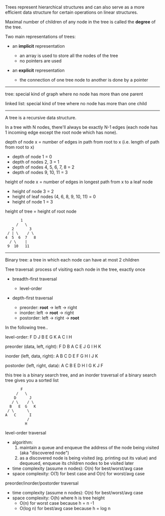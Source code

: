 Trees represent hierarchical structures and can also serve as a more efficient data structure for certain operations on linear structures.

Maximal number of children of any node in the tree is called the **degree** of the tree.

Two main representations of trees:
- an **implicit** representation
  - an array is used to store all the nodes of the tree
  - no pointers are used

- an **explicit** representation
  - the connection of one tree node to another is done by a pointer

---

tree: special kind of graph where no node has more than one parent

linked list: special kind of tree where no node has more than one child

---

A tree is a recursive data structure.

In a tree with N nodes, there'll always be exactly N-1 edges (each node has 1 incoming edge except the root node which has none).

depth of node x = number of edges in path from root to x (i.e. length of path from root to x)
  - depth of node 1 = 0
  - depth of nodes 2, 3 = 1
  - depth of nodes 4, 5, 6, 7, 8 = 2
  - depth of nodes 9, 10, 11 = 3

height of node x = number of edges in longest path from x to a leaf node
  - height of node 3 = 2
  - height of leaf nodes (4, 6, 8, 9, 10, 11) = 0
  - height of node 1 = 3

height of tree = height of root node

```
       1
     /   \
   2       3
 / | \    / \
4  5  6  7   8
  / \    |
 9  10   11
```

---

Binary tree: a tree in which each node can have at most 2 children

Tree traversal: process of visiting each node in the tree, exactly once

- breadth-first traversal
  - level-order

- depth-first traversal
  - preorder: **root** -> left -> right
  - inorder: left -> **root** -> right
  - postorder: left -> right -> **root**


In the following tree..

level-order: F D J B E G K A C I H

preorder (data, left, right): F D B A C E J G I H K

inorder (left, data, right): A B C D E F G H I J K

postorder (left, right, data): A C B E D H I G K J F

this tree is a binary search tree, and an inorder traversal of a binary search tree gives you a sorted list

```
       F
     /   \
    D      J
   / \    / \
  B   E  G   K
 / \      \
A   C      I
          /
         H
```

level-order traversal
- algorithm:
  1. maintain a queue and enqueue the address of the node being visited (aka "discovered node")
  2. as a discovered node is being visited (eg. printing out its value) and dequeued, enqueue its children nodes to be visited later
- time complexity (assume n nodes): O(n) for best/worst/avg case
- space complexity: O(1) for best case and O(n) for worst/avg case

preorder/inorder/postorder traversal
- time complexity (assume n nodes): O(n) for best/worst/avg case
- space complexity: O(h) where h is tree height
  - O(n) for worst case because h = n -1
  - O(log n) for best/avg case because h = log n
